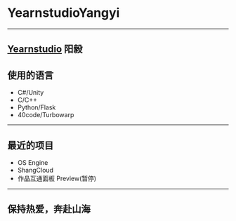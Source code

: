 # YearnstudioYangyi  
---
[Yearnstudio](https://www.yearnstudio.cn) 阳毅
---
## 使用的语言
- C#/Unity
- C/C++
- Python/Flask
- 40code/Turbowarp
---
## 最近的项目
- OS Engine
- ShangCloud
- 作品互通面板 Preview(暂停)
---
## 保持热爱，奔赴山海
